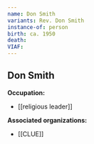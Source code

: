 ```yaml
---
name: Don Smith
variants: Rev. Don Smith
instance-of: person
birth: ca. 1950
death: 
VIAF: 
---
```

## Don Smith

**Occupation:** 
- [[religious leader]]

**Associated organizations:** 
- [[CLUE]]